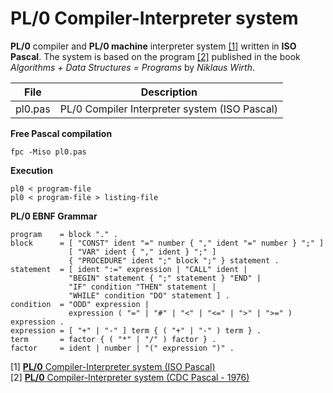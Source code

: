 # PL/0 Compiler-Interpreter system
**PL/0** compiler and **PL/0 machine** interpreter system [[1]](#1) written in **ISO Pascal**. The system is based on the program [[2]](#2) published in the book *Algorithms + Data Structures = Programs* by *Niklaus Wirth*.

|File   |Description                                  |
|-------|---------------------------------------------|
|pl0.pas|PL/0 Compiler Interpreter system (ISO Pascal)|

**Free Pascal compilation**
```
fpc -Miso pl0.pas
```

**Execution**
```
pl0 < program-file
pl0 < program-file > listing-file
```

**PL/0 EBNF Grammar**
```
program    = block "." .
block      = [ "CONST" ident "=" number { "," ident "=" number } ";" ]
             [ "VAR" ident { "," ident } ";" ]
             { "PROCEDURE" ident ";" block ";" } statement .
statement  = [ ident ":=" expression | "CALL" ident |
             "BEGIN" statement { ";" statement } "END" |
             "IF" condition "THEN" statement |
             "WHILE" condition "DO" statement ] .
condition  = "ODD" expression |
             expression ( "=" | "#" | "<" | "<=" | ">" | ">=" ) expression .
expression = [ "+" | "-" ] term { ( "+" | "-" ) term } .
term       = factor { ( "*" | "/" ) factor } .
factor     = ident | number | "(" expression ")" .
``` 

<a id="1">[1]</a>
[**PL/0** Compiler-Interpreter system (ISO Pascal)](https://github.com/classic-tools/PL-0/tree/main/ISO-Pascal)\
<a id="2">[2]</a>
[**PL/0** Compiler-Interpreter system (CDC Pascal - 1976)](https://github.com/classic-tools/PL-0/tree/main/CDC-Pascal)

